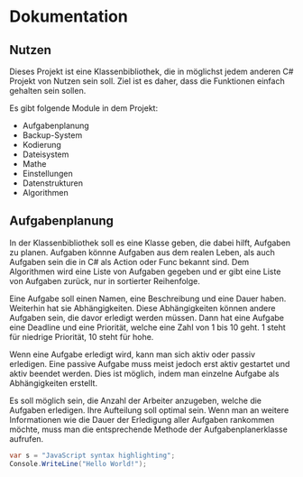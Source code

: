 # Dokumentation

## Nutzen

Dieses Projekt ist eine Klassenbibliothek, die in möglichst jedem anderen C# Projekt von Nutzen sein soll. Ziel ist es daher,
dass die Funktionen einfach gehalten sein sollen.

Es gibt folgende Module in dem Projekt:

- Aufgabenplanung
- Backup-System
- Kodierung
- Dateisystem
- Mathe
- Einstellungen
- Datenstrukturen
- Algorithmen

## Aufgabenplanung

In der Klassenbibliothek soll es eine Klasse geben, die dabei hilft, Aufgaben zu planen. Aufgaben könnne Aufgaben aus dem realen Leben, als auch
Aufgaben sein die in C# als Action oder Func bekannt sind. Dem Algorithmen wird eine Liste von Aufgaben gegeben und er gibt eine Liste von
Aufgaben zurück, nur in sortierter Reihenfolge.

Eine Aufgabe soll einen Namen, eine Beschreibung und eine Dauer haben. Weiterhin hat sie Abhängigkeiten. Diese Abhängigkeiten können andere Aufgaben
sein, die davor erledigt werden müssen. Dann hat eine Aufgabe eine Deadline und eine Priorität, welche eine Zahl von 1 bis 10 geht. 1 steht für niedrige
Priorität, 10 steht für hohe.

Wenn eine Aufgabe erledigt wird, kann man sich aktiv oder passiv erledigen. Eine passive Aufgabe muss meist jedoch erst aktiv gestartet und aktiv
beendet werden. Dies ist möglich, indem man einzelne Aufgabe als Abhängigkeiten erstellt.

Es soll möglich sein, die Anzahl der Arbeiter anzugeben, welche die Aufgaben erledigen. Ihre Aufteilung soll optimal sein. Wenn man an weitere
Informationen wie die Dauer der Erledigung aller Aufgaben rankommen möchte, muss man die entsprechende Methode der Aufgabenplanerklasse aufrufen.

```c#
var s = "JavaScript syntax highlighting";
Console.WriteLine("Hello World!");
```